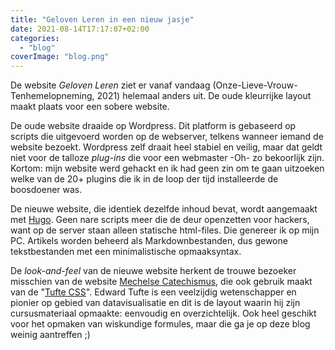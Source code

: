 ```yaml
---
title: "Geloven Leren in een nieuw jasje"
date: 2021-08-14T17:17:07+02:00
categories: 
  - "blog"
coverImage: "blog.png"
---
```


De website *Geloven Leren* ziet er vanaf vandaag (Onze-Lieve-Vrouw-Tenhemelopneming, 2021) helemaal anders uit. De oude kleurrijke layout maakt plaats voor een sobere website.

De oude website draaide op Wordpress. Dit platform is gebaseerd op scripts die uitgevoerd worden op de webserver, telkens wanneer iemand de website bezoekt. Wordpress zelf draait heel stabiel en veilig, maar dat geldt niet voor de talloze *plug-ins* die voor een webmaster -Oh- zo bekoorlijk zijn. Kortom: mijn website werd gehackt en ik had geen zin om te gaan uitzoeken welke van de 20+ plugins die ik in de loop der tijd installeerde de boosdoener was.

De nieuwe website, die identiek dezelfde inhoud bevat, wordt aangemaakt met [Hugo](https://gohugo.io/). Geen nare scripts meer die de deur openzetten voor hackers, want op de server staan alleen statische html-files. Die genereer ik op mijn PC. Artikels worden beheerd als Markdownbestanden, dus gewone tekstbestanden met een minimalistische opmaaksyntax.

De *look-and-feel* van de nieuwe website herkent de trouwe bezoeker misschien van de website [Mechelse Catechismus](https://mechelse.gelovenleren.net/), die ook gebruik maakt van de "[Tufte CSS](https://github.com/edwardtufte/tufte-css)". Edward Tufte is een veelzijdig wetenschapper en pionier op gebied van datavisualisatie en dit is de layout waarin hij zijn cursusmateriaal opmaakte: eenvoudig en overzichtelijk. Ook heel geschikt voor het opmaken van wiskundige formules, maar die ga je op deze blog weinig aantreffen ;)

